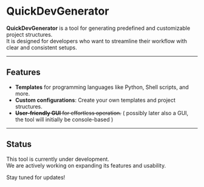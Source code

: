 # QuickDevGenerator

**QuickDevGenerator** is a tool for generating predefined and customizable project structures.  
It is designed for developers who want to streamline their workflow with clear and consistent setups.

---

## Features
- **Templates** for programming languages like Python, Shell scripts, and more.
- **Custom configurations**: Create your own templates and project structures.
- ~~**User-friendly GUI** for effortless operation.~~ ( possibly later also a GUI, the tool will initially be console-based )

---

## Status
This tool is currently under development.  
We are actively working on expanding its features and usability.

Stay tuned for updates!
